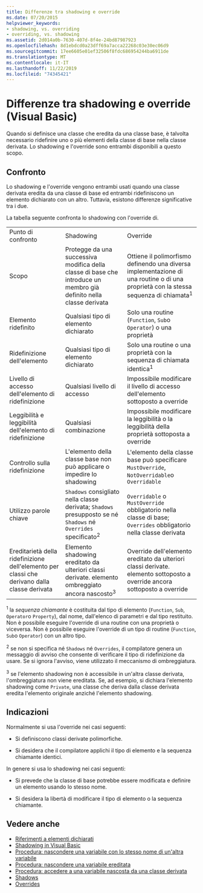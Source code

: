 ```yaml
---
title: Differenze tra shadowing e override
ms.date: 07/20/2015
helpviewer_keywords:
- shadowing, vs. overriding
- overriding, vs. shadowing
ms.assetid: 2d014a0b-7630-407d-8f4e-24bd87987923
ms.openlocfilehash: 8d1ebdcd0a23dff69a7acca22268c03e30ec06d9
ms.sourcegitcommit: 17ee6605e01ef32506f8fdc686954244ba6911de
ms.translationtype: MT
ms.contentlocale: it-IT
ms.lasthandoff: 11/22/2019
ms.locfileid: "74345421"
---
```

# <a name="differences-between-shadowing-and-overriding-visual-basic"></a>Differenze tra shadowing e override (Visual Basic)
Quando si definisce una classe che eredita da una classe base, è talvolta necessario ridefinire uno o più elementi della classe di base nella classe derivata. Lo shadowing e l'override sono entrambi disponibili a questo scopo.  
  
## <a name="comparison"></a>Confronto  
 Lo shadowing e l'override vengono entrambi usati quando una classe derivata eredita da una classe di base ed entrambi ridefiniscono un elemento dichiarato con un altro. Tuttavia, esistono differenze significative tra i due.  
  
 La tabella seguente confronta lo shadowing con l'override di.  
  
||||  
|---|---|---|  
|Punto di confronto|Shadowing|Override|  
|Scopo|Protegge da una successiva modifica della classe di base che introduce un membro già definito nella classe derivata|Ottiene il polimorfismo definendo una diversa implementazione di una routine o di una proprietà con la stessa sequenza di chiamata<sup>1</sup>|  
|Elemento ridefinito|Qualsiasi tipo di elemento dichiarato|Solo una routine (`Function`, `Sub`o `Operator`) o una proprietà|  
|Ridefinizione dell'elemento|Qualsiasi tipo di elemento dichiarato|Solo una routine o una proprietà con la sequenza di chiamata identica<sup>1</sup>|  
|Livello di accesso dell'elemento di ridefinizione|Qualsiasi livello di accesso|Impossibile modificare il livello di accesso dell'elemento sottoposto a override|  
|Leggibilità e leggibilità dell'elemento di ridefinizione|Qualsiasi combinazione|Impossibile modificare la leggibilità o la leggibilità della proprietà sottoposta a override|  
|Controllo sulla ridefinizione|L'elemento della classe base non può applicare o impedire lo shadowing|L'elemento della classe base può specificare `MustOverride`, `NotOverridable`o `Overridable`|  
|Utilizzo parole chiave|`Shadows` consigliato nella classe derivata; `Shadows` presupposto se né `Shadows` né `Overrides` specificato<sup>2</sup>|`Overridable` o `MustOverride` obbligatorio nella classe di base; `Overrides` obbligatorio nella classe derivata|  
|Ereditarietà della ridefinizione dell'elemento per classi che derivano dalla classe derivata|Elemento shadowing ereditato da ulteriori classi derivate. elemento ombreggiato ancora nascosto<sup>3</sup>|Override dell'elemento ereditato da ulteriori classi derivate. elemento sottoposto a override ancora sottoposto a override|  
  
 <sup>1</sup> la *sequenza chiamante* è costituita dal tipo di elemento (`Function`, `Sub`, `Operator`o `Property`), dal nome, dall'elenco di parametri e dal tipo restituito. Non è possibile eseguire l'override di una routine con una proprietà o viceversa. Non è possibile eseguire l'override di un tipo di routine (`Function`, `Sub`o `Operator`) con un altro tipo.  
  
 <sup>2</sup> se non si specifica né `Shadows` né `Overrides`, il compilatore genera un messaggio di avviso che consente di verificare il tipo di ridefinizione da usare. Se si ignora l'avviso, viene utilizzato il meccanismo di ombreggiatura.  
  
 <sup>3</sup> se l'elemento shadowing non è accessibile in un'altra classe derivata, l'ombreggiatura non viene ereditata. Se, ad esempio, si dichiara l'elemento shadowing come `Private`, una classe che deriva dalla classe derivata eredita l'elemento originale anziché l'elemento shadowing.  
  
## <a name="guidelines"></a>Indicazioni  
 Normalmente si usa l'override nei casi seguenti:  
  
- Si definiscono classi derivate polimorfiche.  
  
- Si desidera che il compilatore applichi il tipo di elemento e la sequenza chiamante identici.  
  
 In genere si usa lo shadowing nei casi seguenti:  
  
- Si prevede che la classe di base potrebbe essere modificata e definire un elemento usando lo stesso nome.  
  
- Si desidera la libertà di modificare il tipo di elemento o la sequenza chiamante.  
  
## <a name="see-also"></a>Vedere anche

- [Riferimenti a elementi dichiarati](../../../../visual-basic/programming-guide/language-features/declared-elements/references-to-declared-elements.md)
- [Shadowing in Visual Basic](../../../../visual-basic/programming-guide/language-features/declared-elements/shadowing.md)
- [Procedura: nascondere una variabile con lo stesso nome di un'altra variabile](../../../../visual-basic/programming-guide/language-features/declared-elements/how-to-hide-a-variable-with-the-same-name-as-your-variable.md)
- [Procedura: nascondere una variabile ereditata](../../../../visual-basic/programming-guide/language-features/declared-elements/how-to-hide-an-inherited-variable.md)
- [Procedura: accedere a una variabile nascosta da una classe derivata](../../../../visual-basic/programming-guide/language-features/declared-elements/how-to-access-a-variable-hidden-by-a-derived-class.md)
- [Shadows](../../../../visual-basic/language-reference/modifiers/shadows.md)
- [Overrides](../../../../visual-basic/language-reference/modifiers/overrides.md)

